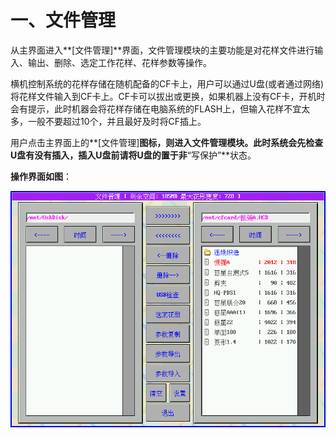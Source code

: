 # 一、文件管理

从主界面进入**\[文件管理\]**界面，文件管理模块的主要功能是对花样文件进行输入、输出、删除、选定工作花样、花样参数等操作。

横机控制系统的花样存储在随机配备的CF卡上，用户可以通过U盘\(或者通过网络\)将花样文件输入到CF卡上。CF卡可以拔出或更换，如果机器上没有CF卡，开机时会有提示，此时机器会将花样存储在电脑系统的FLASH上，但输入花样不宜太多，一般不要超过10个，并且最好及时将CF插上。 

用户点击主界面上的**\[文件管理\]**图标，则进入文件管理模块。此时系统会先检查U盘有没有插入，插入U盘前请将U盘的置于非**“写保护”**状态。 

**操作界面如图**：

![](../.gitbook/assets/image%20%287%29.png)

